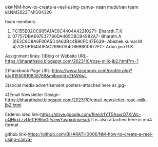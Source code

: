ok# NM-how-to-create-a-reel-using-canva-
naan mudulvan team id:NM2023TMID04326

team members:
1) FC155E02CC905A1AE0C4404A42210271- Bharath.T.K
2) 07757DBA697E37780DA465DBCB4982A7- Bharath.A
3)E3C6C8A6F00A5D4A63B44B90FC47E639- Abishek kumar.M
4)7CEDF1645DFAC2986DA4D669B00677FC- Arbin jino R.K

Assignment links:
1)Blog or Website URL-https://bharathabd.blogspot.com/2023/10/rose-milk-jb2.html?m=1

2)Facebook Page URL-https://www.facebook.com/profile.php?id=61550619808768&mibextid=ZbWKwL

3)social media advertisement posters-attached here as jpg-


4)Email Newsletter Design-https://bharathabd.blogspot.com/2023/10/email-newsletter-rose-milk-jb2.html

5)demo ideo link-https://drive.google.com/file/d/1YT5AaxrO7XjWc-oQHkxLzvUe1fE9RoGj/view?usp=drivesdk
It is also attached here in mp4 format

github link-https://github.com/BHARATH0006/NM-how-to-create-a-reel-using-canva-





